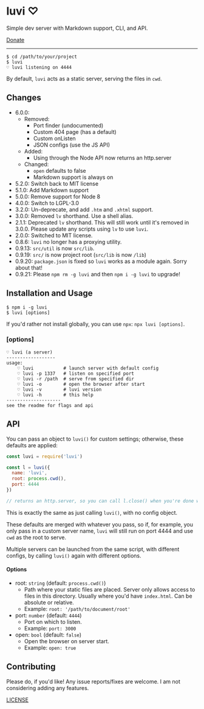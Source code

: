 # luvi ♡

Simple dev server with Markdown support, CLI, and API.

[Donate](https://ko-fi.com/zacanger)

----

```shell
$ cd /path/to/your/project
$ luvi
♡ luvi listening on 4444
```

By default, `luvi` acts as a static server, serving the files in `cwd`.

## Changes

* 6.0.0:
  * Removed:
    * Port finder (undocumented)
    * Custom 404 page (has a default)
    * Custom onListen
    * JSON configs (use the JS API)
  * Added:
    * Using through the Node API now returns an http.server
  * Changed:
    * `open` defaults to false
    * Markdown support is always on
* 5.2.0: Switch back to MIT license
* 5.1.0: Add Markdown support
* 5.0.0: Remove support for Node 8
* 4.0.0: Switch to LGPL-3.0
* 3.2.0: Un-deprecate, and add `.htm` and `.xhtml` support.
* 3.0.0: Removed `lv` shorthand. Use a shell alias.
* 2.1.1: Deprecated `lv` shorthand. This will still work until it's removed in
  3.0.0. Please update any scripts using `lv` to use `luvi`.
* 2.0.0: Switched to MIT license.
* 0.8.6: `luvi` no longer has a proxying utility.
* 0.9.13: `src/util` is now `src/lib`.
* 0.9.19: `src/` is now project root (`src/lib` is now `/lib`)
* 0.9.20: `package.json` is fixed so `luvi` works as a module again. Sorry about that!
* 0.9.21: Please `npm rm -g luvi` and then `npm i -g luvi` to upgrade!

## Installation and Usage

```shell
$ npm i -g luvi
$ luvi [options]
```

If you'd rather not install globally, you can use `npx`:
`npx luvi [options]`.

### [options]

```
♡ luvi (a server)
------------------
usage:
    ♡ luvi           # launch server with default config
    ♡ luvi -p 1337   # listen on specified port
    ♡ luvi -r /path  # serve from specified dir
    ♡ luvi -o        # open the browser after start
    ♡ luvi -v        # luvi version
    ♡ luvi -h        # this help
--------------------
see the readme for flags and api
```

## API

You can pass an object to `luvi()` for custom settings; otherwise, these
defaults are applied:

```javascript
const luvi = require('luvi')

const l = luvi({
  name: 'luvi',
  root: process.cwd(),
  port: 4444
})

// returns an http.server, so you can call l.close() when you're done with it
```

This is exactly the same as just calling `luvi()`, with no config object.

These defaults are merged with whatever you pass, so if, for example, you only
pass in a custom server name, `luvi` will still run on port 4444 and use `cwd`
as the root to serve.

Multiple servers can be launched from the same script, with different configs,
by calling `luvi()` again with different options.

#### Options

* root: `string` (default: `process.cwd()`)
  * Path where your static files are placed. Server only allows access to files in this directory.
    Usually where you'd have `index.html`. Can be absolute or relative.
  * Example: `root: '/path/to/document/root'`
* port: `number` (default: `4444`)
  * Port on which to listen.
  * Example: `port: 3000`
* open: `bool` (default: `false`)
  * Open the browser on server start.
  * Example: `open: true`

## Contributing

Please do, if you'd like! Any issue reports/fixes are welcome. I am not
considering adding any features.

[LICENSE](./LICENSE.md)
